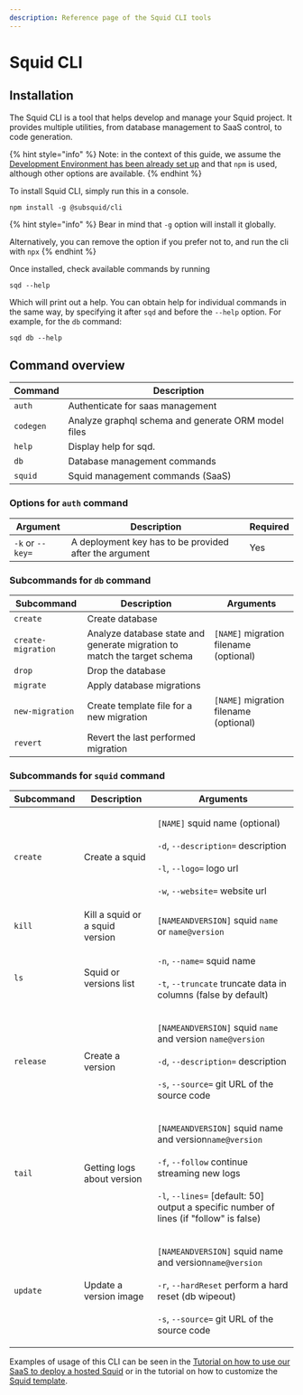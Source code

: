 ```yaml
---
description: Reference page of the Squid CLI tools
---
```


# Squid CLI

## Installation

The Squid CLI is a tool that helps develop and manage your Squid project. It provides multiple utilities, from database management to SaaS control, to code generation.

{% hint style="info" %}
Note: in the context of this guide, we assume the [Development Environment has been already set up](../tutorial/development-environment-set-up.md) and that `npm` is used, although other options are available.
{% endhint %}

To install Squid CLI, simply run this in a console.

```
npm install -g @subsquid/cli
```

{% hint style="info" %}
Bear in mind that `-g` option will install it globally.

Alternatively, you can remove the option if you prefer not to, and run the cli with `npx`
{% endhint %}

Once installed, check available commands by running

```
sqd --help
```

Which will print out a help. You can obtain help for individual commands in the same way, by specifying it after `sqd` and before the `--help` option. For example, for the `db` command:

```
sqd db --help
```

## Command overview

| Command   | Description                                         |
| --------- | --------------------------------------------------- |
| `auth`    | Authenticate for saas management                    |
| `codegen` | Analyze graphql schema and generate ORM model files |
| `help`    | Display help for sqd.                               |
| `db`      | Database management commands                        |
| `squid`   | Squid management commands (SaaS)                    |

### Options for `auth` command

| Argument         | Description                                            | Required |
| ---------------- | ------------------------------------------------------ | -------- |
| `-k` or `--key=` | A deployment key has to be provided after the argument | Yes      |

### Subcommands for `db` command

| Subcommand         | Description                                                              | Arguments                              |
| ------------------ | ------------------------------------------------------------------------ | -------------------------------------- |
| `create`           | Create database                                                          |                                        |
| `create-migration` | Analyze database state and generate migration to match the target schema | `[NAME]` migration filename (optional) |
| `drop`             | Drop the database                                                        |                                        |
| `migrate`          | Apply database migrations                                                |                                        |
| `new-migration`    | Create template file for a new migration                                 | `[NAME]` migration filename (optional) |
| `revert`           | Revert the last performed migration                                      |                                        |

### Subcommands for `squid` command

| Subcommand | Description                     | Arguments                                                                                                                                                                                                                                                                                                     |
| ---------- | ------------------------------- | ------------------------------------------------------------------------------------------------------------------------------------------------------------------------------------------------------------------------------------------------------------------------------------------------------------- |
| `create`   | Create a squid                  | <p><code>[NAME]</code> squid name (optional)<br><br><code>-d</code>, <code>--description=</code> description<br><br><code>-l</code>, <code>--logo=</code> logo url <br><br><code>-w</code>, <code>--website=</code> website url</p>                                                                           |
| `kill`     | Kill a squid or a squid version | `[NAMEANDVERSION]` squid `name` or `name@version`                                                                                                                                                                                                                                                             |
| `ls`       | Squid or versions list          | <p><code>-n</code>, <code>--name=</code> squid name<br><br><code>-t</code>, <code>--truncate</code> truncate data in columns (false by default)</p>                                                                                                                                                           |
| `release`  | Create a version                | <p><code>[NAMEANDVERSION]</code> squid <code>name</code> and version <code>name@version</code><br><code></code><br><code>-d</code>, <code>--description=</code> description<br> <br><code>-s</code>, <code>--source=</code> git URL of the source code</p>                                                    |
| `tail`     | Getting logs about version      | <p><code>[NAMEANDVERSION]</code> squid name and version<code>name@version</code><br><code></code><br><code></code><code>-f</code>, <code>--follow</code> continue streaming new logs<br><br><code>-l</code>, <code>--lines=</code> [default: 50] output a specific number of lines (if "follow" is false)</p> |
| `update`   | Update a version image          | <p><code>[NAMEANDVERSION]</code> squid name and version<code>name@version</code><br><br><code>-r</code>, <code>--hardReset</code> perform a hard reset (db wipeout) <br><br><code>-s</code>, <code>--source=</code> git URL of the source code</p>                                                            |

Examples of usage of this CLI can be seen in the [Tutorial on how to use our SaaS to deploy a hosted Squid](../tutorial/deploy-your-squid.md) or in the tutorial on how to customize the [Squid template](../tutorial/create-a-simple-squid.md).

